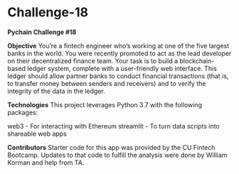 # Challenge-18
**Pychain Challenge #18**

**Objective**
You’re a fintech engineer who’s working at one of the five largest banks in the world. You were recently promoted to act as the lead developer on their decentralized finance team. Your task is to build a blockchain-based ledger system, complete with a user-friendly web interface. This ledger should allow partner banks to conduct financial transactions (that is, to transfer money between senders and receivers) and to verify the integrity of the data in the ledger.

**Technologies**
This project leverages Python 3.7 with the following packages:

web3 - For interacting with Ethereum
streamlit - To turn data scripts into shareable web apps

**Contributors**
Starter code for this app was provided by the CU Fintech Bootcamp. Updates to that code to fulfill the analysis were done by William Korman and help from TA.
